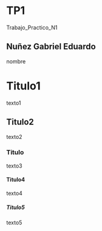 # TP1
Trabajo_Practico_N1
## Nuñez Gabriel Eduardo
nombre


# Titulo1
texto1
## Titulo2
texto2
### Titulo
texto3
#### Titulo4
texto4
##### Titulo5
texto5
